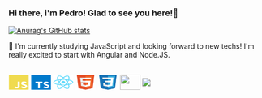 ### Hi there, i'm Pedro! Glad to see you here!👋

[![Anurag's GitHub stats](https://github-readme-stats.vercel.app/api?username=pedrorodriguesh&theme=vue-dark)](https://github.com/anuraghazra/github-readme-stats)

🔭 I'm currently studying JavaScript and looking forward to new techs! I'm really excited to start with Angular and Node.JS.

<div style="display: inline_block"><br>
  <img align="center" alt="Rafa-Js" height="30" width="40" src="https://raw.githubusercontent.com/devicons/devicon/master/icons/javascript/javascript-plain.svg">
  <img align="center" alt="Rafa-Ts" height="30" width="40" src="https://raw.githubusercontent.com/devicons/devicon/master/icons/typescript/typescript-plain.svg">
  <img align="center" alt="Rafa-React" height="30" width="40" src="https://raw.githubusercontent.com/devicons/devicon/master/icons/react/react-original.svg">
  <img align="center" alt="Rafa-HTML" height="30" width="40" src="https://raw.githubusercontent.com/devicons/devicon/master/icons/html5/html5-original.svg">
  <img align="center" alt="Rafa-CSS" height="30" width="40" src="https://raw.githubusercontent.com/devicons/devicon/master/icons/css3/css3-original.svg">
  <img align="center" width="40" height="30" <img src="https://cdn.jsdelivr.net/gh/devicons/devicon/icons/angularjs/angularjs-plain.svg" />
  <img align="center" widht="40" height="30"src="https://cdn.jsdelivr.net/gh/devicons/devicon/icons/nodejs/nodejs-plain.svg" />

</div>

